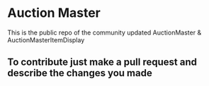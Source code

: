 # Auction Master
 This is the public repo of the community updated AuctionMaster & AuctionMasterItemDisplay

## To contribute just make a pull request and describe the changes you made
